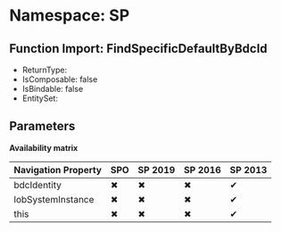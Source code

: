 # Namespace: SP

## Function Import: FindSpecificDefaultByBdcId

- ReturnType: 
- IsComposable: false
- IsBindable: false
- EntitySet: 

## Parameters

**Availability matrix**

Navigation Property | SPO | SP 2019 | SP 2016 | SP 2013
----------|-----|---------|---------|--------
bdcIdentity | ✖ | ✖ | ✖ | ✔
lobSystemInstance | ✖ | ✖ | ✖ | ✔
this | ✖ | ✖ | ✖ | ✔
